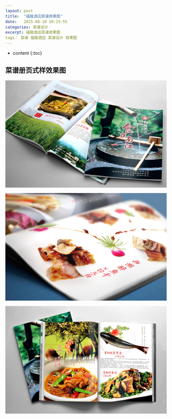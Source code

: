 ```yaml
---
layout: post
title:  "福隆酒店菜谱效果图"
date:   2015-08-10 10:15:55
categories: 菜谱设计
excerpt: 福隆酒店菜谱效果图
tags： 菜谱 福隆酒店 菜谱设计 效果图
---
```


* content
{:toc}

## 菜谱册页式样效果图

![福隆酒店](/css/pics/fulong/3.jpg "福隆菜谱效果图") 
   
![福隆酒店](/css/pics/fulong/2.jpg "福隆菜谱效果图")   

![福隆酒店](/css/pics/fulong/1.jpg "福隆菜谱效果图")   

